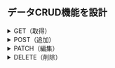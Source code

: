 ## データCRUD機能を設計

<details>
<summary>GET（取得）</summary>

- [ ] 全ユーザー情報: users
    - { id, user_name, email, user_type }
- [ ] 全駐車場情報: JOIN share_cars--users
    - { id, user_name, address, latitude, longitude }
- [ ] 一箇所の駐車場情報（データは上と同じ）
- [ ] 全シェアカー情報: JOIN share_cars--users--cars--carports
    - { id, share_prise, share_state, user_name, car_name, maker, car_type, photo_url, address, latitude, longitude }
- [ ] 一台のシェアカー情報（データは上と同じ）
- [ ] 全予約情報: JOIN reservations--users--share_cars--carports
    - { id, share_state, reserved_at, rent_at, rented_at, return_at, returned_at, evaluation, user_name, car_name, maker, car_type, photo_url, address, latitude, longitude }
- [ ] 一つの予約情報（データは上と同じ）
- [ ] 一人のオーナーの全シェア情報: JOIN share--users--carports--share_cars----cars
    - { id, start_at, end_at, user_name, address, latitude, longitude, share_prise, share_state, car_name, maker, car_type, photo_url }
- [ ] 一人のユーザーの全リクエスト情報: requests--users
    - { id, user_name, latitude, longitude, message, created_at }
</details>

<details>
<summary>POST（追加）</summary>

- [ ] （優先度: 高）一人のユーザー情報追加
  - frontから受け取るデータ: { email, user_name, user_type }
- [ ] （優先度: 高）一台のシェアカー情報追加
  - frontから受け取るデータ: { user_name, car_name, address, latitude, longitude, share_prise }
- [ ] （優先度: 高）一つの予約情報追加
  - frontから受け取るデータ: { user_name, car_name, address, latitude, longitude, rent_at, return_at }
- [ ] （優先度: 高）希望のシェア時間帯情報追加
  - frontから受け取るデータ: { user_name, car_name, start_at, end_at }
- [ ] （優先度: 高）一つのリクエスト情報追加
  - frontから受け取るデータ: { user_name, latitude, longitude, message }
</details>

<details>
<summary>PATCH（編集）</summary>

**!!!確認  今回は借りる、返却以外はに削除して新規でいい？**

- [ ] （優先度: 中）一人のユーザー情報編集
    - frontから受け取るデータ: { email, user_name, user_type }
- [ ] （優先度: 中）一台のシェアカー情報編集
  - frontから受け取るデータ: { user_name, car_name, address, latitude, longitude, share_prise }
- [ ] （優先度: 高）一つの予約情報編集（借りる時）
    - frontから受け取るデータ: { user_name, car_name, address, rented_at, }
- [ ] （優先度: 高）一つの予約情報編集（返す時）
    - frontから受け取るデータ: { user_name, car_name, address, returned_at }
- [ ] （優先度: 低）希望のシェア時間帯情報編集
    - frontから受け取るデータ: { user_name, car_name, start_at, end_at }
- [ ] （優先度: 低）一つのリクエスト情報編集
    - frontから受け取るデータ: { user_name, latitude, longitude, message }
</details>

<details>
<summary>DELETE（削除）</summary>

- [ ] （優先度: 低）一人のユーザー情報削除
  - DELETE users（users.idに当てはまるものを削除）
  - DELETE share_cars（share_cars.idに当てはまるものを削除）
  - DELETE reservations（reservations.idに当てはまるものを削除）
  - DELETE share（share.idに当てはまるものを削除）
  - DELETE requests（requests.idに当てはまるものを削除）
- [ ] 一箇所の駐車場情報削除
  - DELETE carports（carports.idに当てはまるものを削除）
  - DELETE share_cars（share_car_idに当てはまるもので且つcarport_idに当てはまるものを削除）
  - DELETE share（share_car_idに当てはまるものを削除）
- [ ] （優先度: 中）一台のシェアカー情報削除
  - DELETE share_cars（share_cars.idに当てはまるものを削除）
  - DELETE share（share_car_idに当てはまるものを削除）

- [ ] （優先度: 高）一つの予約情報削除
  - DELETE reservations（reservations.idに当てはまるものを削除）
  - PATCH share_cars（share_car_idに当てはまるもののshare_stateを変更）
- [ ] （優先度: 中）希望のシェア時間帯情報削除
  - DELETE share（share.idに当てはまるものを削除）
- [ ] （優先度: 中）一つのリクエスト情報削除
  - DELETE requests（requests.idに当てはまるものを削除）
</details>